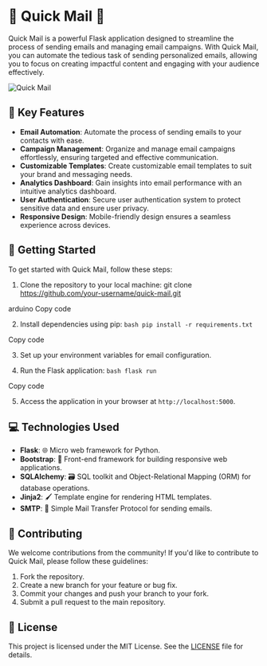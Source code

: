 # 📧 Quick Mail 🚀

Quick Mail is a powerful Flask application designed to streamline the process of sending emails and managing email campaigns. With Quick Mail, you can automate the tedious task of sending personalized emails, allowing you to focus on creating impactful content and engaging with your audience effectively.

![Quick Mail]((https://i.pinimg.com/originals/0c/c6/b8/0cc6b8b086ba0f9b40759f955ca532a5.gif))

## 🌟 Key Features

- **Email Automation**: Automate the process of sending emails to your contacts with ease.
- **Campaign Management**: Organize and manage email campaigns effortlessly, ensuring targeted and effective communication.
- **Customizable Templates**: Create customizable email templates to suit your brand and messaging needs.
- **Analytics Dashboard**: Gain insights into email performance with an intuitive analytics dashboard.
- **User Authentication**: Secure user authentication system to protect sensitive data and ensure user privacy.
- **Responsive Design**: Mobile-friendly design ensures a seamless experience across devices.

## 🚀 Getting Started

To get started with Quick Mail, follow these steps:

1. Clone the repository to your local machine:
git clone https://github.com/your-username/quick-mail.git

arduino
Copy code

2. Install dependencies using pip:
`bash
pip install -r requirements.txt
`

Copy code

3. Set up your environment variables for email configuration.

4. Run the Flask application:
`bash
flask run
`

Copy code

5. Access the application in your browser at `http://localhost:5000`.

## 💻 Technologies Used

- **Flask**: 🌐 Micro web framework for Python.
- **Bootstrap**: 🎨 Front-end framework for building responsive web applications.
- **SQLAlchemy**: 🗃️ SQL toolkit and Object-Relational Mapping (ORM) for database operations.
- **Jinja2**: 🖌️ Template engine for rendering HTML templates.
- **SMTP**: 📨 Simple Mail Transfer Protocol for sending emails.

## 🤝 Contributing

We welcome contributions from the community! If you'd like to contribute to Quick Mail, please follow these guidelines:

1. Fork the repository.
2. Create a new branch for your feature or bug fix.
3. Commit your changes and push your branch to your fork.
4. Submit a pull request to the main repository.

## 📝 License

This project is licensed under the MIT License. See the [LICENSE](LICENSE) file for details.
